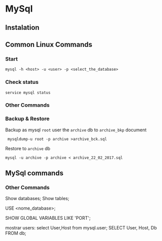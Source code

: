 # MySql

## Instalation
## Common Linux Commands
### Start
`mysql -h <host> -u <user> -p <select_the_database>`
### Check status
`service mysql status`
### Other Commands
### Backup & Restore
Backup as mysql `root` user the `archive` db to `archive_bkp` document

` mysqldump-u root -p archive >archive_bck.sql`


Restore to `archive` db

`mysql -u archive -p archive < archive_22_02_2017.sql`


## MySql commands

### Other Commands
Show databases;
Show tables;

USE <nome_database>;

SHOW GLOBAL VARIABLES LIKE 'PORT';

mostrar users:
select User,Host from mysql.user;
SELECT User, Host, Db FROM db;

